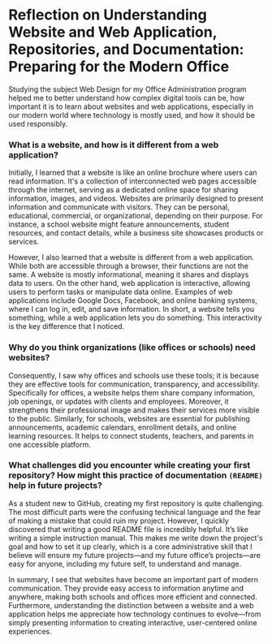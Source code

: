 # Reflection on Understanding Website and Web Application, Repositories, and Documentation: Preparing for the Modern Office

Studying the subject Web Design for my Office Administration program helped me to better understand how complex digital tools can be, how important it is to learn about websites and web applications, especially in our modern world where technology is mostly used, and how it should be used responsibly.

### What is a website, and how is it different from a web application?

Initially, I learned that a website is like an online brochure where users can read information. It's a collection of interconnected web pages accessible through the internet, serving as a dedicated online space for sharing information, images, and videos. Websites are primarily designed to present information and communicate with visitors. They can be personal, educational, commercial, or organizational, depending on their purpose. For instance, a school website might feature announcements, student resources, and contact details, while a business site showcases products or services.

However, I also learned that a website is different from a web application. While both are accessible through a browser, their functions are not the same. A website is mostly informational, meaning it shares and displays data to users. On the other hand, web application is interactive, allowing users to perform tasks or manipulate data online. Examples of web applications include Google Docs, Facebook, and online banking systems, where I can log in, edit, and save information. In short, a website tells you something, while a web application lets you do something. This interactivity is the key difference that I noticed.

### Why do you think organizations (like offices or schools) need websites? 

Consequently, I saw why offices and schools use these tools; it is because they are effective tools for communication, transparency, and accessibility. Specifically for offices, a website helps them share company information, job openings, or updates with clients and employees. Moreover, it strengthens their professional image and makes their services more visible to the public. Similarly, for schools, websites are essential for publishing announcements, academic calendars, enrollment details, and online learning resources. It helps to connect students, teachers, and parents in one accessible platform.

### What challenges did you encounter while creating your first repository? How might this practice of documentation `(README)` help in future projects?

As a student new to GitHub, creating my first repository is quite challenging. The most difficult parts were the confusing technical language and the fear of making a mistake that could ruin my project. However, I quickly discovered that writing a good README file is incredibly helpful. It’s like writing a simple instruction manual. This makes me write down the project's goal and how to set it up clearly, which is a core administrative skill that I believe will ensure my future projects—and my future office’s projects—are easy for anyone, including my future self, to understand and manage.

In summary, I see that websites have become an important part of modern communication. They provide easy access to information anytime and anywhere, making both schools and offices more efficient and connected. Furthermore, understanding the distinction between a website and a web application helps me appreciate how technology continues to evolve—from simply presenting information to creating interactive, user-centered online experiences.

